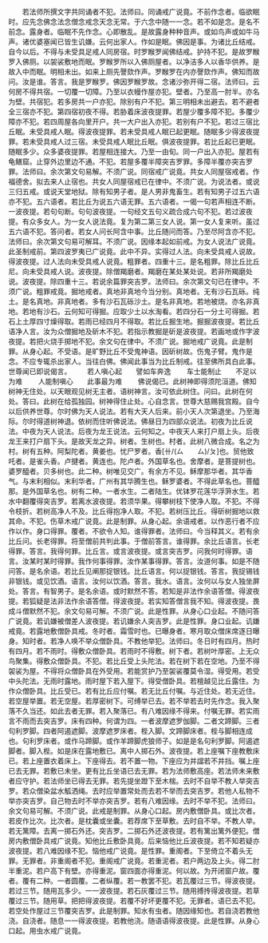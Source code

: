 <!-- { "loadSidebar": true } -->
　　若法师所撰文字共同诵者不犯。法师曰。同诵戒广说竟。不前作念者。临欲眠时。应先念佛念法念僧念戒念天念无常。于六念中随一一念。若不如是念。是名不前念。露身者。临眠不先作念。心即散乱。是故露身种种音声。或如鸟声或如牛马声。诸优婆塞闻已皆生讥嫌。云何出家人。作如是眠。佛因是事。为诸比丘结戒。自今以后。不得与未受具足戒人同房宿。时罗睺罗闻佛结戒。护持不犯。是故罗睺罗入佛厕。以袈裟敷地而眠。罗睺罗所以入佛厕屋者。以净洁多人以香华供养。是故入中而眠。明相未出。如来上厕先謦欬作声。罗睺罗在内亦謦欬作声。佛知而故问。汝是谁。答言。我是罗睺罗。佛因罗睺罗故。念诸沙弥开得二宿。法师曰。云何房不得共宿。一切覆一切障。乃至以衣幔作屋亦犯。壁者。乃至高一肘半。亦名为壁。共宿犯。若多房共一户亦犯。除别有户不犯。第三明相未出避去。若不避者全三宿亦不犯。第四宿初夜不得。若胁着床波夜提罪。若屋少覆多障不犯。多覆少障亦不犯。若四周屋各向里开户。共一大户出入亦犯。若别有户不犯。若过三宿比丘眠。未受具戒人眠。得波夜提罪。若未受具戒人眠已起更眠。随眠多少得波夜提罪。若未受具戒人过三宿。未受具戒人眠比丘眠。俱波夜提罪。若比丘起已更眠。随眠多少。众多婆夜提罪。若屋相连接大。乃至一由旬。同一户出入亦犯。屋若有龟鳝窟。止穿外边里边不通。不犯。若屋多覆半障突吉罗罪。多障半覆亦突吉罗罪。法师曰。余次第文句易解。不须广说。同宿戒广说竟。共女人同屋宿戒者。作福德舍。拟去来人止宿也。共女人同屋宿戒已在律中。不须广说。为说法者。或说三归五戒。或说天堂地狱。除有知男子者。是人男非鬼畜生。若有知男子过五六语亦不犯。五六语者。若比丘为说五六语无罪。五六语者。一偈一句若声相连不断。一波夜提。若句句断。句句波夜提。一句经文五句义疏合成六句不犯。若过波夜提。有众多女人。为一女人说法竟。复为第二第三女人说。第一女人复来听。虽过五六语不犯。答问者。若女人问长阿含中事。比丘随问而答。乃至尽阿含亦不犯。法师曰。余次第文句易可解耳。不须广说。因缘本起如前戒。为女人说法广说竟。此圣制戒前。第四波罗夷已广说竟。此中不异。实得过人法。向未受具戒人说故。得波夜提。过人法向未受具戒人说竟。粗罪者。四重十三。是名粗罪。除比丘比丘尼。向未受具戒人说。波夜提。除僧羯磨者。羯磨在某处某处说。若非所羯磨处说。波夜提。除四重十三。若说余篇罪突吉罗。法师曰。余次第文句已在律中。不须广说。粗罪戒竟。掘地戒者。真地非真地今当分别。真地者。无有沙石瓦砾。纯土。是名真地。非真地者。多有沙石瓦砾沙土。是名非真地。若地被烧。亦名非真地。若地有沙石。云何知可得掘。应取少土以水淘看。若四分石一分土可得掘。若石上土厚四寸燥得取。若雨已经四月不得取。若比丘掘生地。掘掘波夜提。若比丘语净人言。汝为众僧掘地及斫木不犯。若指示教掘是斫是波夜提。若画地或作字波夜提。若把火烧手掷地不犯。余文句在律中。不须广说。掘地戒广说竟。此是制罪。从身心起。不受语。是旷野比丘不受鬼神语。因斫树故。伤鬼子臂。鬼作是念。不应专辄杀出家人。当往白佛。佛闻此事当为比丘制戒。往至佛所具白此事。世尊闻已即说偈言。
　　若人嗔心起　　譬如车奔逸
　　车士能制止　　不足以为难
　　人能制嗔心　　此事最为难
　　佛说偈已。此树神即得须陀洹道。佛知树神无住处。以天眼观见树无主者。语树神言。汝可依此树住。问曰。此树在何处。答曰。此树在给孤独园。树神得住止处。心自念言。世尊大慈赐我宫殿。自今以后供养世尊。尔时佛为天人说法。若有大天人后来。前小天人次第退坐。乃至海际。尔时得道树神退。依树而住听佛说法。佛昼日为四部众说法。初夜为比丘说法。中夜为天人说法。后夜为龙王说法。云何知之。中夜天人来打户扇上头。后夜龙王来打户扇下头。是故天龙之异。树者。生树也。村者。此树八微合成。名之为村。树有五种。阿梨陀者。黄姜也。忧尸罗者。香[卄/(ㄙ　　ㄙ)/ㄆ]也。贸他致吒者。是雀头香。卢揵者。黄连也。陀卢者。外国草名也。舍摩者。是菩提树也。婆罗醯者。贝多树也。此二种。树唯见交广。有余方不见。稣摩那华者。其华香气。与末利相似。末利华者。广州有其华腾生也。稣罗婆者。不得此草名也。菩醯那。是外国草名也。树有二种。一者水生。二者陆生。优钵罗花莲华浮蓱水生。若水中翻覆得突吉罗。若离水波夜提。若须华果。得攀树枝下使净人取。不犯。不得令枝折。若树高净人不及。比丘得抱净人取。不犯。若树压比丘。得斫树掘地以救其命。不犯。伤草木戒广说竟。此是制罪。从身心起。余语戒者。以作恶行者不应作以作。身口得罪。覆者。不欲令人知。谁得罪者。法师曰。今当释其义。若有余比丘问。长老得罪。将至僧前共判此事。于僧前答言。谁得罪。余比丘语言。长老得罪。答言。我得何罪。比丘言。或言波夜提。或言突吉罗。问我何时得罪。语言。汝某时某时得罪。我作何事得罪。汝作某事得罪。答言。汝道何事。如是不随问答。是名余语。若比丘见阐那捉银钱。比丘语言。何以捉银钱。答言。我捉锡钱非银钱。或见饮酒。语言。汝何以饮酒。答言。我水。语言。汝何以与女人独坐屏处。答言。有智男子。是名余语。或时默然不答。若知是非法作余语答僧。得波夜提。若狐疑是法非法作余语答僧。得波夜提。若实知答僧言我不知。得波夜提。畏成斗僧默然不犯。余文句易可解。不须广说。此是性罪。从身心口业起。不随问答广说竟。若讥嫌被僧差人波夜提。若讥嫌余人突吉罗。此是性罪。身口业起。讥嫌戒竟。若露地敷僧卧具戒。冬时者。霜雪时也。已曝身者。寒月取众僧床席逐日曝身。知时者。若净人唤不举众僧卧具。不教他举犯。法师曰。冬日时有四月。热时有四月。若不雨时。得敷众僧卧具。若雨时不得敷。树下者。若树叶厚密。上无众鸟聚集。得敷众僧卧具。不犯。若比丘受上头陀法。若在树下若在空地。乃至不得袈裟为屋。不得将众僧卧具在外受用。若能赏护乃至袈裟覆莫令湿。得受用。若受中头陀法。无雨时露地。雨时屋下若入屋下。得受僧卧具。若檀越见比丘露住。为作众僧卧具。比丘受已。若有比丘应付嘱。若无比丘付嘱。与近住处。若无近住。若空屋举置。若无空屋。若厚密树下。可缚举已去。若不举若去时先作念。我入聚落不久当还。如此去者无罪。若入聚落已。有八难因缘不得来。付嘱无罪。若实雨言不雨而去突吉罗。床有四种。何谓为四。一者波摩遮罗伽脚。二者文蹄脚。三者句利罗脚。四者阿遏遮脚。波摩遮罗床者。梐入脚。文蹄脚床者。梐与脚相连成也。句利罗床者。或作马蹄脚。或作羊蹄脚虎狼师子。如是是名句利罗脚。阿遏遮脚者。脚入梐。如是床在露地敷已。离中人掷石外。波夜提。若上座嘱下座教敷床已。若上座置衣着床上。下座得去。若不置一物。下座应为并譡若不并挡。嘱上座已去无罪。若敷已未坐。更有比丘坐语已去无罪。若为法师敷高座。若法师未来敷者应守护。若法师坐已得去无罪。若先提坐蹬下至木椯。去时不自举不教人举突吉罗。若众僧染盆水觚洒绳。去时应举置常处而去若不举而去突吉罗。若他人私物不举亦突吉罗。自己物去时不举亦突吉罗。若有八难因缘。去时不举不犯。法师曰。余文句易可解。不须广说。此戒是制罪。从身心口起。房内敷僧卧具。或比次者。若皮作比次。比次者。是枕囊或坐囊。若荐席下至草敷。去时自不举。不教人举。若无篱障。去离一掷石外还。突吉罗。二掷石外还波夜提。若有篱出篱外便犯。僧房内敷僧卧具戒广说竟。知他比丘敷卧具竟。后来恼他比丘波夜提。若不知若疑亦波夜提。若八难因缘不犯。恼他戒广说竟。是性罪。重阁者。下至倚立不着头无罪。无罪者。非重阁者不犯。重阁戒广说竟。若重泥者。若户两边及上头。得二肘半重泥。若户高下有壁。亦得重泥。窗四面亦得重泥。何以故。为开闭窗户故。覆者。覆有二种。一者圆覆。二者纵覆。若一教罢不犯。若瓦覆过三节。得波夜提。若过三节。随用瓦多少。一一波夜提。若石灰覆过三节。随用搏抟得波夜提。若草覆过三节。随用草。把把得波夜提。若覆不好坏更覆不犯。无罪者。语已去不犯。若空处作屋过三节覆突吉罗。此是制罪。知水有虫者。随因缘知也。若自浇若教他浇。自浇者。随息一一得波夜提。若教他浇。随语语得波夜提。此是性罪。从身心口起。用虫水戒广说竟。
